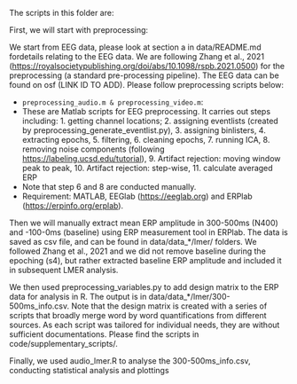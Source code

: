 The scripts in this folder are:

First, we will start with preprocessing: 

We start from EEG data, please look at section a in data/README.md fordetails relating to the EEG data. We are following Zhang et al., 2021 (https://royalsocietypublishing.org/doi/abs/10.1098/rspb.2021.0500) for the preprocessing (a standard pre-processing pipeline). The EEG data can be found on osf (LINK ID TO ADD).
Please follow preprocessing scripts below: 
  - `preprocessing_audio.m & preprocessing_video.m`: 
  - These are Matlab scripts for EEG preprocessing. It carries out steps including: 1. getting channel locations; 2. assigning eventlists (created by preprocessing_generate_eventlist.py), 3. assigning binlisters, 4. extracting epochs, 5. filtering, 6. cleaning epochs, 7. running ICA, 8. removing noise components (following https://labeling.ucsd.edu/tutorial), 9. Artifact rejection: moving window peak to peak, 10. Artifact rejection: step-wise, 11. calculate averaged ERP 
  - Note that step 6 and 8 are conducted manually. 
  - Requirement: MATLAB, EEGlab (https://eeglab.org) and ERPlab (https://erpinfo.org/erplab).

Then we will manually extract mean ERP amplitude in 300-500ms (N400) and -100-0ms (baseline) using ERP measurement tool in ERPlab. The data is saved as csv file, and can be found in data/data_*/lmer/ folders. We followed Zhang et al., 2021 and we did not remove baseline during the epoching (s4), but rather extracted baseline ERP amplitude and included it in subsequent LMER analysis.

We then used preprocessing_variables.py to add design matrix to the ERP data for analysis in R. The output is in data/data_*/lmer/300-500ms_info.csv. Note that the design matrix is created with a series of scripts that broadly merge word by word quantifications from different sources. As each script was tailored for individual needs, they are without sufficient documentations. Please find the scripts in code/supplementary_scripts/.

Finally, we used audio_lmer.R to analyse the 300-500ms_info.csv, conducting statistical analysis and plottings
